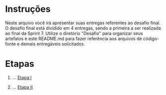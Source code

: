 
# Instruções


Neste arquivo você irá apresentar suas entregas referentes ao desafio final. 
O desafio final está dividido em 4 entregas, sendo a primeira a ser realizada ao final da Sprint 7. Utilize o diretório "Desafio" para organizar seus artefatos e este README.md para fazer referência aos arquivos de código-fonte e demais entregáveis solicitados.


# Etapas


1. ...
[Etapa I](etapa-1/entrega.txt)


2. ...
[Etapa II](etapa-2/entrega.txt)




